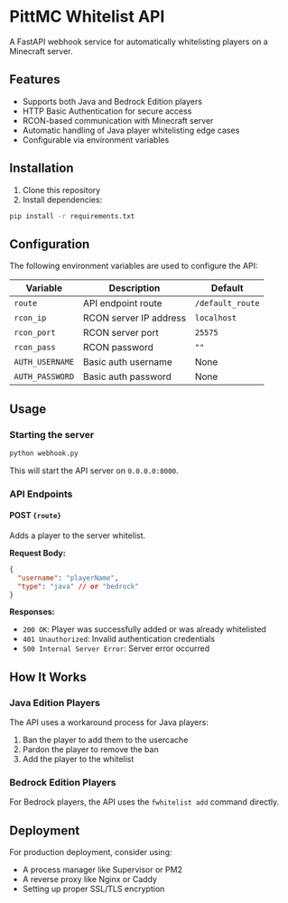 # PittMC Whitelist API

A FastAPI webhook service for automatically whitelisting players on a Minecraft server.

## Features

- Supports both Java and Bedrock Edition players
- HTTP Basic Authentication for secure access
- RCON-based communication with Minecraft server
- Automatic handling of Java player whitelisting edge cases
- Configurable via environment variables

## Installation

1. Clone this repository
2. Install dependencies:

```bash
pip install -r requirements.txt
```

## Configuration

The following environment variables are used to configure the API:

| Variable | Description | Default |
|----------|-------------|---------|
| `route` | API endpoint route | `/default_route` |
| `rcon_ip` | RCON server IP address | `localhost` |
| `rcon_port` | RCON server port | `25575` |
| `rcon_pass` | RCON password | `""` |
| `AUTH_USERNAME` | Basic auth username | None |
| `AUTH_PASSWORD` | Basic auth password | None |

## Usage

### Starting the server

```bash
python webhook.py
```

This will start the API server on `0.0.0.0:8000`.

### API Endpoints

#### POST `{route}`

Adds a player to the server whitelist.

**Request Body:**
```json
{
  "username": "playerName",
  "type": "java" // or "bedrock"
}
```

**Responses:**
- `200 OK`: Player was successfully added or was already whitelisted
- `401 Unauthorized`: Invalid authentication credentials
- `500 Internal Server Error`: Server error occurred

## How It Works

### Java Edition Players
The API uses a workaround process for Java players:
1. Ban the player to add them to the usercache
2. Pardon the player to remove the ban
3. Add the player to the whitelist

### Bedrock Edition Players
For Bedrock players, the API uses the `fwhitelist add` command directly.

## Deployment

For production deployment, consider using:
- A process manager like Supervisor or PM2
- A reverse proxy like Nginx or Caddy
- Setting up proper SSL/TLS encryption
